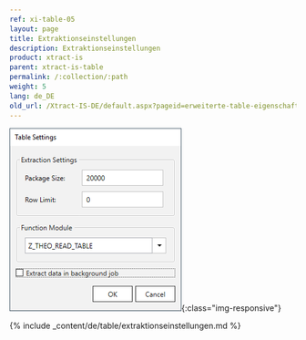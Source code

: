 ```yaml
---
ref: xi-table-05
layout: page
title: Extraktionseinstellungen
description: Extraktionseinstellungen
product: xtract-is
parent: xtract-is-table
permalink: /:collection/:path
weight: 5
lang: de_DE
old_url: /Xtract-IS-DE/default.aspx?pageid=erweiterte-table-eigenschaften
---
```


![Extraction-Settings-01](/img/content/xu/Table-Extraction-Settings.png){:class="img-responsive"}

{% include _content/de/table/extraktionseinstellungen.md  %}



